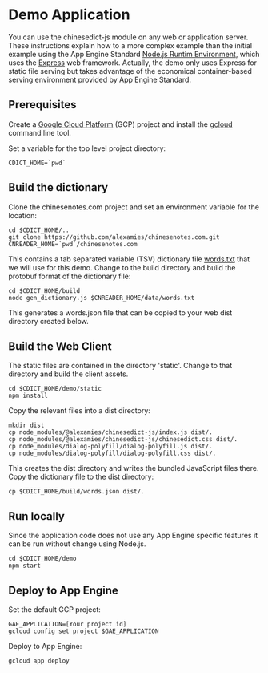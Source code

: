 # Demo Application
You can use the chinesedict-js module on any web or application server. These
instructions explain how to a more complex example than the initial example
using the App Engine Standard [Node.js Runtim
Environment](https://cloud.google.com/appengine/docs/standard/nodejs/runtime),
which uses the [Express](https://expressjs.com/) web framework. Actually, the
demo only uses Express for static file serving but takes advantage of the
economical container-based serving environment provided by App Engine Standard.

## Prerequisites
Create a [Google Cloud Platform](https://cloud.google.com/) (GCP)
project and install the [gcloud](https://cloud.google.com/sdk/gcloud/) command
line tool.

Set a variable for the top level project directory:
```
CDICT_HOME=`pwd`
```

## Build the dictionary
Clone the chinesenotes.com project and set an environment variable for the
location:
```
cd $CDICT_HOME/..
git clone https://github.com/alexamies/chinesenotes.com.git
CNREADER_HOME=`pwd`/chinesenotes.com
```

This contains a tab separated variable (TSV) dictionary file
[words.txt](https://github.com/alexamies/chinesenotes.com/blob/master/data/words.txt)
that we will use for this demo. Change to the build directory and build the
protobuf format of the dictionary file:
```
cd $CDICT_HOME/build
node gen_dictionary.js $CNREADER_HOME/data/words.txt
```

This generates a words.json file that can be copied to your web dist
directory created below.

## Build the Web Client
The static files are contained in the directory 'static'. Change to that
directory and build the client assets.
```
cd $CDICT_HOME/demo/static
npm install
```

Copy the relevant files into a dist directory:
```
mkdir dist
cp node_modules/@alexamies/chinesedict-js/index.js dist/.
cp node_modules/@alexamies/chinesedict-js/chinesedict.css dist/.
cp node_modules/dialog-polyfill/dialog-polyfill.js dist/.
cp node_modules/dialog-polyfill/dialog-polyfill.css dist/.
```

This creates the dist directory and writes the bundled JavaScript files there.
Copy the dictionary file to the dist directory:
```
cp $CDICT_HOME/build/words.json dist/.
```

## Run locally
Since the application code does not use any App Engine specific features it can
be run without change using Node.js.
```
cd $CDICT_HOME/demo
npm start
```

## Deploy to App Engine
Set the default GCP project:
```
GAE_APPLICATION=[Your project id]
gcloud config set project $GAE_APPLICATION
```

Deploy to App Engine:
```
gcloud app deploy
```
